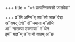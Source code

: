+++
title = "०१ प्रत्यग्निरुषसो जातवेदा"

+++
प्र᳓ति अग्नि᳓र् उष᳓सो जात᳓वेदा  
अ᳓ख्यद् देवो᳓ रो᳓चमाना म᳓होभिः  
आ᳓ नासत्या उरुगाया᳓ र᳓थेन  
इमं᳓ यज्ञ᳓म् उ᳓प नो यातम् अ᳓छ
